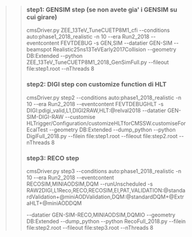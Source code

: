 




>> ### step1: GENSIM step (se non avete gia' i GENSIM su cui girare)
>>
>> cmsDriver.py ZEE_13TeV_TuneCUETP8M1_cfi --conditions 
>> auto:phase1_2018_realistic -n 10 --era Run2_2018 --eventcontent 
>> FEVTDEBUG -s GEN,SIM --datatier GEN-SIM --beamspot 
>> Realistic25ns13TeVEarly2017Collision --geometry DB:Extended
>> --python ZEE_13TeV_TuneCUETP8M1_2018_GenSimFull.py --fileout 
>> file:step1.root --nThreads 8
>>
>> ### step2: DIGI step con customize function di HLT
>>
>> cmsDriver.py step2 --conditions auto:phase1_2018_realistic -n 10 --era 
>> Run2_2018 --eventcontent FEVTDEBUGHLT
>> -s DIGI:pdigi_valid,L1,DIGI2RAW,HLT:@relval2018
>> --datatier GEN-SIM-DIGI-RAW
>> --customise 
>> HLTrigger/Configuration/customizeHLTforCMSSW.customiseForEcalTest
>> --geometry DB:Extended --dump_python --python DigiFull_2018.py
>> --filein file:step1.root --fileout file:step2.root --nThreads 8
>>
>> ### step3: RECO step
>>
>> cmsDriver.py step3 --conditions auto:phase1_2018_realistic
>> -n 10 --era Run2_2018 --eventcontent RECOSIM,MINIAODSIM,DQM 
>> --runUnscheduled
>> -s 
>> RAW2DIGI,L1Reco,RECO,RECOSIM,EI,PAT,VALIDATION:@standardValidation+@miniAODValidation,DQM:@standardDQM+@ExtraHLT+@miniAODDQM 
>>
>> --datatier GEN-SIM-RECO,MINIAODSIM,DQMIO --geometry DB:Extended 
>> --dump_python --python RecoFull_2018.py --filein file:step2.root
>> --fileout file:step3.root --nThreads 8
>>
>>

